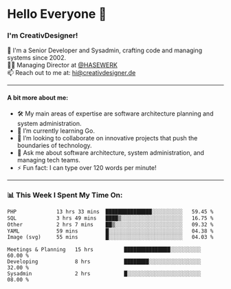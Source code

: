 # Hello Everyone 👋

### I'm CreativDesigner!

🔭 I'm a Senior Developer and Sysadmin, crafting code and managing systems since 2002.  
👨‍💼 Managing Director at [@HASEWERK](https://github.com/HASEWERK)  
📫 Reach out to me at: [hi@creativdesigner.de](mailto:hi@creativdesigner.de)  

---

#### A bit more about me:

- 🛠 My main areas of expertise are software architecture planning and system administration.
- 🌱 I’m currently learning Go.
- 👯 I’m looking to collaborate on innovative projects that push the boundaries of technology.
- 💬 Ask me about software architecture, system administration, and managing tech teams.
- ⚡ Fun fact: I can type over 120 words per minute!  

---

### 📊 **This Week I Spent My Time On:**

<!--START_SECTION:waka-->

```txt
PHP             13 hrs 33 mins  ███████████████░░░░░░░░░░   59.45 %
SQL             3 hrs 49 mins   ████▒░░░░░░░░░░░░░░░░░░░░   16.75 %
Other           2 hrs 7 mins    ██▒░░░░░░░░░░░░░░░░░░░░░░   09.32 %
YAML            59 mins         █░░░░░░░░░░░░░░░░░░░░░░░░   04.38 %
Image (svg)     55 mins         █░░░░░░░░░░░░░░░░░░░░░░░░   04.03 %
```

<!--END_SECTION:waka-->

```text
Meetings & Planning   15 hrs          ███████████████░░░░░░░░░░   60.00 % 
Developing            8 hrs           ████████░░░░░░░░░░░░░░░░░   32.00 % 
Sysadmin              2 hrs           █░░░░░░░░░░░░░░░░░░░░░░░░   08.00 %

